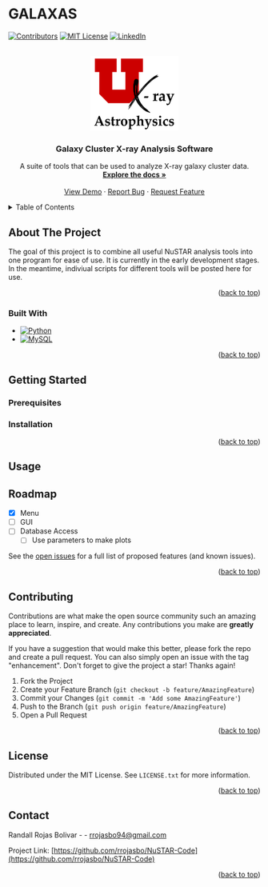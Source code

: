 # GALAXAS

<!-- Improved compatibility of back to top link: See: https://github.com/othneildrew/Best-README-Template/pull/73 -->
<a name="readme-top"></a>
<!--
*** Thanks for checking out the Best-README-Template. If you have a suggestion
*** that would make this better, please fork the repo and create a pull request
*** or simply open an issue with the tag "enhancement".
*** Don't forget to give the project a star!
*** Thanks again! Now go create something AMAZING! :D
-->



<!-- PROJECT SHIELDS -->
<!--
*** I'm using markdown "reference style" links for readability.
*** Reference links are enclosed in brackets [ ] instead of parentheses ( ).
*** See the bottom of this document for the declaration of the reference variables
*** for contributors-url, forks-url, etc. This is an optional, concise syntax you may use.
*** https://www.markdownguide.org/basic-syntax/#reference-style-links
-->
[![Contributors][contributors-shield]][contributors-url]
[![MIT License][license-shield]][license-url]
[![LinkedIn][linkedin-shield]][linkedin-url]

<!-- ![xraygrouplogo](https://github.com/WikGroup/NuSTAR-Code/assets/38116794/7bc61e90-08cc-496f-a8ff-8b0bdd9b57bd) Can put the group logo up after [contributors-url] --> 
<!--[![Forks][forks-shield]][forks-url]
[![Stargazers][stars-shield]][stars-url]
[![Issues][issues-shield]][issues-url]-->



<!-- PROJECT LOGO -->
<br />
<div align="center">
  <img src="grouplogo.png" alt="Logo" width="175" height="150">
  </a>

<h3 align="center">Galaxy Cluster X-ray Analysis Software</h3>

  <p align="center">
    A suite of tools that can be used to analyze X-ray galaxy cluster data.
    <br />
    <a href="https://github.com/rrojasbo/NuSTAR-Code"><strong>Explore the docs »</strong></a>
    <br />
    <br />
    <a href="https://github.com/rrojasbo/NuSTAR-Code">View Demo</a>
    ·
    <a href="https://github.com/rrojasbo/NuSTAR-Code/issues">Report Bug</a>
    ·
    <a href="https://github.com/rrojasbo/NuSTAR-Code/issues">Request Feature</a>
  </p>
</div>



<!-- TABLE OF CONTENTS -->
<details>
  <summary>Table of Contents</summary>
  <ol>
    <li>
      <a href="#about-the-project">About The Project</a>
      <ul> 
        <li><a href="#built-with">Built With</a></li>
      </ul>
    </li>
    <li>
      <a href="#getting-started">Getting Started</a>
      <ul>
        <li><a href="#prerequisites">Prerequisites</a></li>
        <li><a href="#installation">Installation</a></li>
      </ul>
    </li>
    <li><a href="#usage">Usage</a></li>
    <li><a href="#roadmap">Roadmap</a></li>
    <li><a href="#contributing">Contributing</a></li>
    <li><a href="#license">License</a></li>
    <li><a href="#contact">Contact</a></li>
    <li><a href="#acknowledgments">Acknowledgments</a></li>
  </ol>
</details>



<!-- ABOUT THE PROJECT -->
## About The Project

<!-- [![Product Name Screen Shot][product-screenshot]](https://example.com) -->

The goal of this project is to combine all useful NuSTAR analysis tools into one program for ease of use. It is currently in the early development stages. In the meantime, indiviual scripts for different tools will be posted here for use.

<p align="right">(<a href="#readme-top">back to top</a>)</p>



### Built With

* [![Python][Python.js]][Python-url]
* [![MySQL][MySQL.js]][MySQL-url]


<p align="right">(<a href="#readme-top">back to top</a>)</p>



<!-- GETTING STARTED -->
## Getting Started

<!-- This is an example of how you may give instructions on setting up your project locally.
To get a local copy up and running follow these simple example steps. -->

### Prerequisites

<!-- This is an example of how to list things you need to use the software and how to install them.
* npm
  ```sh
  npm install npm@latest -g
  ```
  -->

### Installation
<!--
1. Get a free API Key at [https://example.com](https://example.com)
2. Clone the repo
   ```sh
   git clone https://github.com/rrojasbo/NuSTAR-Code.git
   ```
3. Install NPM packages
   ```sh
   npm install
   ```
4. Enter your API in `config.js`
   ```js
   const API_KEY = 'ENTER YOUR API';
   ```
   -->

<p align="right">(<a href="#readme-top">back to top</a>)</p>



<!-- USAGE EXAMPLES -->
## Usage
<!--
Use this space to show useful examples of how a project can be used. Additional screenshots, code examples and demos work well in this space. You may also link to more resources.

_For more examples, please refer to the [Documentation](https://example.com)_

<p align="right">(<a href="#readme-top">back to top</a>)</p>
-->


<!-- ROADMAP -->
## Roadmap

- [x] Menu
- [ ] GUI
- [ ] Database Access
    - [ ] Use parameters to make plots

See the [open issues](https://github.com/rrojasbo/NuSTAR-Code/issues) for a full list of proposed features (and known issues).

<p align="right">(<a href="#readme-top">back to top</a>)</p>



<!-- CONTRIBUTING -->
## Contributing

Contributions are what make the open source community such an amazing place to learn, inspire, and create. Any contributions you make are **greatly appreciated**.

If you have a suggestion that would make this better, please fork the repo and create a pull request. You can also simply open an issue with the tag "enhancement".
Don't forget to give the project a star! Thanks again!

1. Fork the Project
2. Create your Feature Branch (`git checkout -b feature/AmazingFeature`)
3. Commit your Changes (`git commit -m 'Add some AmazingFeature'`)
4. Push to the Branch (`git push origin feature/AmazingFeature`)
5. Open a Pull Request

<p align="right">(<a href="#readme-top">back to top</a>)</p>



<!-- LICENSE -->
## License

Distributed under the MIT License. See `LICENSE.txt` for more information.

<p align="right">(<a href="#readme-top">back to top</a>)</p>



<!-- CONTACT -->
## Contact

Randall Rojas Bolivar -  - rrojasbo94@gmail.com

Project Link: [https://github.com/rrojasbo/NuSTAR-Code](https://github.com/rrojasbo/NuSTAR-Code)

<p align="right">(<a href="#readme-top">back to top</a>)</p>



<!-- ACKNOWLEDGMENTS -->
<!--## Acknowledgments

* []()
* []()
* []()

<p align="right">(<a href="#readme-top">back to top</a>)</p>
-->


<!-- MARKDOWN LINKS & IMAGES -->
<!-- https://www.markdownguide.org/basic-syntax/#reference-style-links -->
[contributors-shield]: https://img.shields.io/github/contributors/rrojasbo/NuSTAR-Code.svg?style=for-the-badge
[contributors-url]: https://github.com/rrojasbo/NuSTAR-Code/graphs/contributors
[forks-shield]: https://img.shields.io/github/forks/rrojasbo/NuSTAR-Code.svg?style=for-the-badge
[forks-url]: https://github.com/rrojasbo/NuSTAR-Code/network/members
[stars-shield]: https://img.shields.io/github/stars/rrojasbo/NuSTAR-Code.svg?style=for-the-badge
[stars-url]: https://github.com/rrojasbo/NuSTAR-Code/stargazers
[issues-shield]: https://img.shields.io/github/issues/rrojasbo/NuSTAR-Code.svg?style=for-the-badge
[issues-url]: https://github.com/rrojasbo/NuSTAR-Code/issues
[license-shield]: https://img.shields.io/github/license/othneildrew/Best-README-Template.svg?style=for-the-badge
[license-url]: https://github.com/WikGroup/NuSTAR-Code?tab=MIT-1-ov-file#readme
[linkedin-shield]: https://img.shields.io/badge/-LinkedIn-black.svg?style=for-the-badge&logo=linkedin&colorB=555
[linkedin-url]: https://linkedin.com/in/randall-rojas-bolivar
[product-screenshot]: images/screenshot.png
[MySQL.js]: https://img.shields.io/badge/MySQL-00000F?style=for-the-badge&logo=mysql&logoColor=white
[MySQL-url]: https://www.mysql.com/
[Next.js]: https://img.shields.io/badge/next.js-000000?style=for-the-badge&logo=nextdotjs&logoColor=white
[Next-url]: https://nextjs.org/
[Python.js]: https://img.shields.io/badge/Python-3776AB?style=for-the-badge&logo=python&logoColor=white
[Python-url]: https://www.python.org/
[React.js]: https://img.shields.io/badge/React-20232A?style=for-the-badge&logo=react&logoColor=61DAFB
[React-url]: https://reactjs.org/
[Vue.js]: https://img.shields.io/badge/Vue.js-35495E?style=for-the-badge&logo=vuedotjs&logoColor=4FC08D
[Vue-url]: https://vuejs.org/
[Angular.io]: https://img.shields.io/badge/Angular-DD0031?style=for-the-badge&logo=angular&logoColor=white
[Angular-url]: https://angular.io/
[Svelte.dev]: https://img.shields.io/badge/Svelte-4A4A55?style=for-the-badge&logo=svelte&logoColor=FF3E00
[Svelte-url]: https://svelte.dev/
[Laravel.com]: https://img.shields.io/badge/Laravel-FF2D20?style=for-the-badge&logo=laravel&logoColor=white
[Laravel-url]: https://laravel.com
[Bootstrap.com]: https://img.shields.io/badge/Bootstrap-563D7C?style=for-the-badge&logo=bootstrap&logoColor=white
[Bootstrap-url]: https://getbootstrap.com
[JQuery.com]: https://img.shields.io/badge/jQuery-0769AD?style=for-the-badge&logo=jquery&logoColor=white
[JQuery-url]: https://jquery.com 

